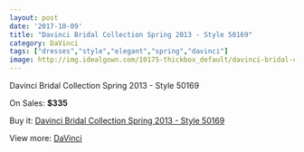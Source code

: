 ```yaml
---
layout: post
date: '2017-10-09'
title: "Davinci Bridal Collection Spring 2013 - Style 50169"
category: DaVinci
tags: ["dresses","style","elegant","spring","davinci"]
image: http://img.idealgown.com/10175-thickbox_default/davinci-bridal-collection-spring-2013-style-50169.jpg
---
```

Davinci Bridal Collection Spring 2013 - Style 50169

On Sales: **$335**
<a href="https://www.idealgown.com/en/davinci/4188-davinci-bridal-collection-spring-2013-style-50169.html"><amp-img layout="responsive" width="600" height="600" src="//img.idealgown.com/10175-thickbox_default/davinci-bridal-collection-spring-2013-style-50169.jpg" alt="Davinci Bridal Collection Spring 2013 - Style 50169 0" /></a>
<a href="https://www.idealgown.com/en/davinci/4188-davinci-bridal-collection-spring-2013-style-50169.html"><amp-img layout="responsive" width="600" height="600" src="//img.idealgown.com/10176-thickbox_default/davinci-bridal-collection-spring-2013-style-50169.jpg" alt="Davinci Bridal Collection Spring 2013 - Style 50169 1" /></a>

Buy it: [Davinci Bridal Collection Spring 2013 - Style 50169](https://www.idealgown.com/en/davinci/4188-davinci-bridal-collection-spring-2013-style-50169.html "Davinci Bridal Collection Spring 2013 - Style 50169")

View more: [DaVinci](https://www.idealgown.com/en/48-davinci "DaVinci")